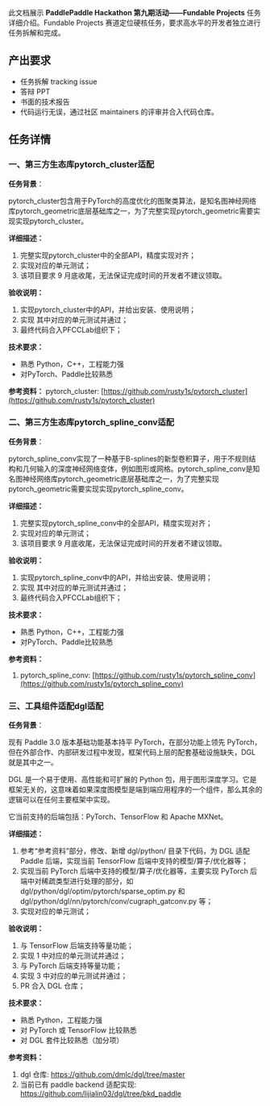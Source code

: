 此文档展示 **PaddlePaddle Hackathon 第九期活动——Fundable Projects** 任务详细介绍。Fundable Projects 赛道定位硬核任务，要求高水平的开发者独立进行任务拆解和完成。

## 产出要求

- 任务拆解 tracking issue
- 答辩 PPT
- 书面的技术报告
- 代码运行无误，通过社区 maintainers 的评审并合入代码仓库。

## 任务详情

### 一、第三方生态库pytorch_cluster适配

**任务背景**：

pytorch_cluster包含用于PyTorch的高度优化的图聚类算法，是知名图神经网络库pytorch_geometric底层基础库之一，为了完整实现pytorch_geometric需要实现实现pytorch_cluster。

**详细描述：**

1. 完整实现pytorch_cluster中的全部API，精度实现对齐；
2. 实现对应的单元测试；
3. 该项目要求 9 月底收尾，无法保证完成时间的开发者不建议领取。

**验收说明：**

1. 实现pytorch_cluster中的API，并给出安装、使用说明；
2. 实现 其中对应的单元测试并通过；
3. 最终代码合入PFCCLab组织下；

**技术要求：**

- 熟悉 Python，C++，工程能力强
- 对PyTorch、Paddle比较熟悉

**参考资料：** pytorch_cluster: [https://github.com/rusty1s/pytorch_cluster](https://github.com/rusty1s/pytorch_cluster)

### 二、第三方生态库pytorch_spline_conv适配

**任务背景**：

pytorch_spline_conv实现了一种基于B-splines的新型卷积算子，用于不规则结构和几何输入的深度神经网络变体，例如图形或网格。pytorch_spline_conv是知名图神经网络库pytorch_geometric底层基础库之一，为了完整实现pytorch_geometric需要实现实现pytorch_spline_conv。

**详细描述：**

1. 完整实现pytorch_spline_conv中的全部API，精度实现对齐；
2. 实现对应的单元测试；
3. 该项目要求 9 月底收尾，无法保证完成时间的开发者不建议领取。

**验收说明：**

1. 实现pytorch_spline_conv中的API，并给出安装、使用说明；
2. 实现 其中对应的单元测试并通过；
3. 最终代码合入PFCCLab组织下；

**技术要求：**

- 熟悉 Python，C++，工程能力强
- 对PyTorch、Paddle比较熟悉

**参考资料：** 
1. pytorch_spline_conv: [https://github.com/rusty1s/pytorch_spline_conv](https://github.com/rusty1s/pytorch_spline_conv)

### 三、工具组件适配dgl适配

**任务背景**：

现有 Paddle 3.0 版本基础功能基本持平 PyTorch，在部分功能上领先 PyTorch，但在外部合作、内部研发过程中发现，框架代码上层的配套基础设施缺失，DGL 就是其中之一。

DGL 是一个易于使用、高性能和可扩展的 Python 包，用于图形深度学习。它是框架无关的，这意味着如果深度图模型是端到端应用程序的一个组件，那么其余的逻辑可以在任何主要框架中实现。

它当前支持的后端包括：PyTorch、TensorFlow 和 Apache MXNet。

**详细描述：**

1. 参考“参考资料”部分，修改、新增 dgl/python/ 目录下代码，为 DGL 适配 Paddle 后端，实现当前 TensorFlow 后端中支持的模型/算子/优化器等；
2. 实现当前 PyTorch 后端中支持的模型/算子/优化器等，主要实现 PyTorch 后端中对稀疏类型进行处理的部分，如dgl/python/dgl/optim/pytorch/sparse_optim.py 和 dgl/python/dgl/nn/pytorch/conv/cugraph_gatconv.py 等；
3. 实现对应的单元测试；

**验收说明：**

1. 与 TensorFlow 后端支持等量功能；
2. 实现 1 中对应的单元测试并通过；
3. 与 PyTorch 后端支持等量功能；
4. 实现 3 中对应的单元测试并通过；
5. PR 合入 DGL 仓库；

**技术要求：**

- 熟悉 Python，工程能力强
- 对 PyTorch 或 TensorFlow 比较熟悉
- 对 DGL 套件比较熟悉（加分项）

**参考资料：**

1. dgl 仓库: https://github.com/dmlc/dgl/tree/master
2. 当前已有 paddle backend 适配实现: https://github.com/lijialin03/dgl/tree/bkd_paddle